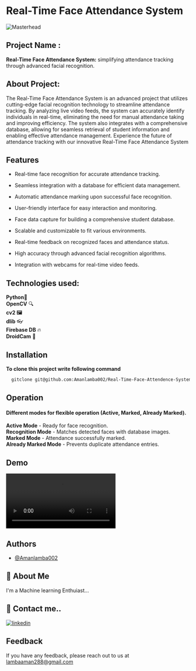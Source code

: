 

# Real-Time Face Attendance System



![Masterhead](https://cdn.sanity.io/images/4y5gb0f2/production/99ce546807fcf13b7a8dca6621510b136e41c79c-600x338.gif)


## Project Name :

**Real-Time Face Attendance System:** simplifying attendance tracking through advanced facial recognition.
## About Project: 
 
The Real-Time Face Attendance System is an advanced project that utilizes cutting-edge facial recognition technology to streamline attendance tracking. By analyzing live video feeds, the system can accurately identify individuals in real-time, eliminating the need for manual attendance taking and improving efficiency. The system also integrates with a comprehensive database, allowing for seamless retrieval of student information and enabling effective attendance management. Experience the future of attendance tracking with our innovative Real-Time Face Attendance System
## Features

- Real-time face recognition for accurate attendance tracking.
- Seamless integration with a database for efficient data management.
- Automatic attendance marking upon successful face recognition.

- User-friendly interface for easy interaction and monitoring.
- Face data capture for building a comprehensive student database.
- Scalable and customizable to fit various environments.
- Real-time feedback on recognized faces and attendance status.
- High accuracy through advanced facial recognition algorithms.
- Integration with webcams for real-time video    feeds.


## Technologies used:

**Python**🐍\
**OpenCV** 🔍\
**cv2 🖼️**\
**dlib** 👓\
**Firebase DB** 🔥\
**DroidCam** 📱

## Installation

**To clone this project write following command**

```bash
  gitclone git@github.com:Amanlamba002/Real-Time-Face-Attendence-System.git
```
    
## Operation

#### Different modes for flexible operation (Active, Marked, Already Marked).

**Active Mode** - Ready for face recognition.\
**Recognition Mode** - Matches detected faces with database images.\
**Marked Mode** - Attendance successfully marked.\
**Already Marked Mode** - Prevents duplicate attendance entries.
## Demo
![Markhead](https://github-production-user-asset-6210df.s3.amazonaws.com/76461226/248705256-9d61cee1-7c37-4010-80ee-fd7ba88364ff.mp4)


## Authors

- [@Amanlamba002](https://github.com/Amanlamba002/)


## 🚀 About Me
I'm a Machine learning Enthuiast...


## 🔗 Contact me..
[![linkedin](https://img.shields.io/badge/linkedin-0A66C2?style=for-the-badge&logo=linkedin&logoColor=white)](www.linkedin.com/in/aman-lamba
)


## Feedback

If you have any feedback, please reach out to us at lambaaman288@gmail.com

